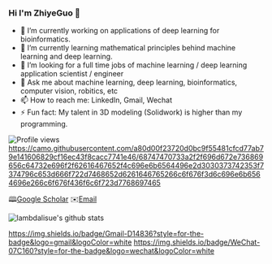 ### Hi I'm ZhiyeGuo 👋

- 🔭 I’m currently working on applications of deep learning for bioinformatics.  
- 🌱 I’m currently learning mathematical principles behind machine learning and deep learning. 
- 👯 I’m looking for a full time jobs of machine learning / deep learning application scientist / engineer
- 💬 Ask me about machine learning, deep learning, bioinformatics, computer vision, robitics, etc
- 📫 How to reach me: LinkedIn, Gmail, Wechat
- ⚡ Fun fact: My talent in 3D modeling (Solidwork) is higher than my programming. 

![Profile views](https://gpvc.arturio.dev/zhiyeg)
https://camo.githubusercontent.com/a80d00f23720d0bc9f55481cfcd77ab79e141606829cf16ec43f8cacc7741e46/68747470733a2f2f696d672e736869656c64732e696f2f62616467652f4c696e6b6564496e2d3030373742353f7374796c653d666f722d7468652d6261646765266c6f676f3d6c696e6b6564696e266c6f676f436f6c6f723d7768697465

🕮[Google Scholar](https://scholar.google.com/citations?hl=en&user=4bGS6lsAAAAJ) ✉️[Email](XmuZhiyeGuo@gmail.com)

![lambdalisue's github stats](https://github-readme-stats.vercel.app/api?username=ZhiYeG&show_icons=true&count_private=true&line_height=40)

https://img.shields.io/badge/Gmail-D14836?style=for-the-badge&logo=gmail&logoColor=white
https://img.shields.io/badge/WeChat-07C160?style=for-the-badge&logo=wechat&logoColor=white
<!--
[![Github profile Trophy](https://github-profile-trophy.vercel.app/?username=ZhiYeG)](https://github.com/ryo-ma/github-profile-trophy)

![Top Langs](https://github-readme-stats.vercel.app/api/top-langs/?username=ZhiYeG)
-->

<!--
**ZhiYeG/zhiyeg** is a ✨ _special_ ✨ repository because its `README.md` (this file) appears on your GitHub profile.

Here are some ideas to get you started:

- 🔭 I’m currently working on ...
- 🌱 I’m currently learning ...
- 👯 I’m looking to collaborate on ...
- 🤔 I’m looking for help with ...
- 💬 Ask me about ...
- 📫 How to reach me: ...
- 😄 Pronouns: ...
- ⚡ Fun fact: ...
-->
